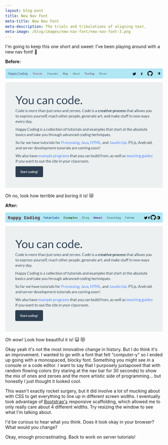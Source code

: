 ```yaml
---
layout: blog-post
title: New Nav Font
meta-title: New Nav Font
meta-description: The trials and tribulations of aligning text.
meta-image: /blog/images/new-nav-font/new-nav-font-3.png
---
```


I'm going to keep this one short and sweet: I've been playing around with a new nav font! :tada:

**Before:**

![old nav font](/blog/images/new-nav-font/new-nav-font-1.png)

Oh no, look how terrible and boring it is! :crying_cat_face:

**After:**

![new nav font](/blog/images/new-nav-font/new-nav-font-2.png)

Oh wow! Look how beautiful it is! :scream_cat: :heart_eyes_cat:

Okay yeah it's not the most innovative change in history. But I do think it's an improvement. I wanted to go with a font that felt "computer-y" so I ended up going with a monospaced, blocky font. Something you might see in a console or a code editor. I want to say that I purposely juxtaposed that with random flowing colors (try staring at the nav bar for 30 seconds) to show the mix of ones and zeroes and the more artistic side of programming... but honestly I just thought it looked cool.

This wasn't exactly rocket surgery, but it did involve a lot of mucking about with CSS to get everything to line up in different screen widths. I eventually took advantage of [Bootstrap's](/tutorials/javascript/bootstrap) responsive scaffolding, which allowed me to only really care about 4 different widths. Try resizing the window to see what I'm talking about.

I'd be curious to hear what you think. Does it look okay in your browser? What would you change?

Okay, enough procrastinating. Back to work on server tutorials!